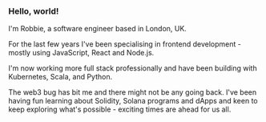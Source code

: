 ### Hello, world!

I'm Robbie, a software engineer based in London, UK.

For the last few years I've been specialising in frontend development - mostly using JavaScript, React and Node.js.

I'm now working more full stack professionally and have been building with Kubernetes, Scala, and Python.

The web3 bug has bit me and there might not be any going back. I've been having fun learning about Solidity, Solana programs and dApps and keen to keep exploring what's possible - exciting times are ahead for us all.

<!--
**robgyiv/robgyiv** is a ✨ _special_ ✨ repository because its `README.md` (this file) appears on your GitHub profile.

Here are some ideas to get you started:

- 🔭 I’m currently working on ...
- 🌱 I’m currently learning ...
- 👯 I’m looking to collaborate on ...
- 🤔 I’m looking for help with ...
- 💬 Ask me about ...
- 📫 How to reach me: ...
- 😄 Pronouns: ...
- ⚡ Fun fact: ...
-->
